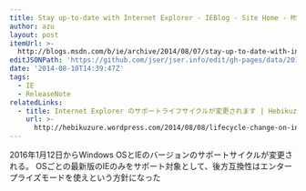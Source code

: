 ```yaml
---
title: Stay up-to-date with Internet Explorer - IEBlog - Site Home - MSDN Blogs
author: azu
layout: post
itemUrl: >-
  http://blogs.msdn.com/b/ie/archive/2014/08/07/stay-up-to-date-with-internet-explorer.aspx
editJSONPath: 'https://github.com/jser/jser.info/edit/gh-pages/data/2014/08/index.json'
date: '2014-08-10T14:39:47Z'
tags:
  - IE
  - ReleaseNote
relatedLinks:
  - title: Internet Explorer のサポートライフサイクルが変更されます | Hebikuzure's Tech Memo
    url: >-
      http://hebikuzure.wordpress.com/2014/08/08/lifecycle-change-on-internet-explorer/
---
```

2016年1月12日からWindows OSとIEのバージョンのサポートサイクルが変更される。
OSごとの最新版のIEのみをサポート対象として、後方互換性はエンタープライズモードを使えという方針になった
